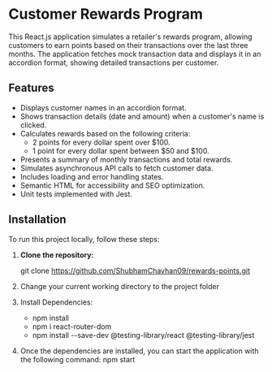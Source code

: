 # Customer Rewards Program

This React.js application simulates a retailer's rewards program, allowing customers to earn points based on their transactions over the last three months. The application fetches mock transaction data and displays it in an accordion format, showing detailed transactions per customer.

## Features

- Displays customer names in an accordion format.
- Shows transaction details (date and amount) when a customer's name is clicked.
- Calculates rewards based on the following criteria:
  - 2 points for every dollar spent over $100.
  - 1 point for every dollar spent between $50 and $100.
- Presents a summary of monthly transactions and total rewards.
- Simulates asynchronous API calls to fetch customer data.
- Includes loading and error handling states.
- Semantic HTML for accessibility and SEO optimization.
- Unit tests implemented with Jest.

## Installation

To run this project locally, follow these steps:

1. **Clone the repository:**

   git clone https://github.com/ShubhamChavhan09/rewards-points.git

2. Change your current working directory to the project folder

3. Install Dependencies: 
   - npm install
   - npm i react-router-dom
   - npm install --save-dev @testing-library/react @testing-library/jest

4. Once the dependencies are installed, you can start the application with the following command: 
   npm start

